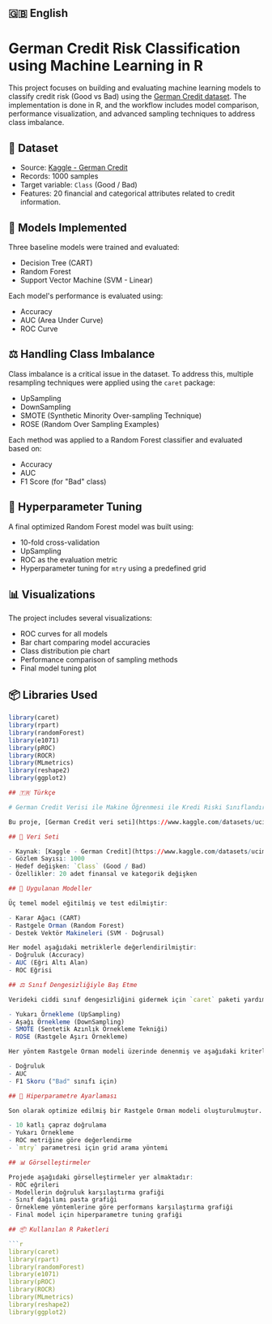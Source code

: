 ## 🇬🇧 English
# German Credit Risk Classification using Machine Learning in R

This project focuses on building and evaluating machine learning models to classify credit risk (Good vs Bad) using the [German Credit dataset](https://www.kaggle.com/datasets/uciml/german-credit). The implementation is done in R, and the workflow includes model comparison, performance visualization, and advanced sampling techniques to address class imbalance.

## 📁 Dataset

- Source: [Kaggle - German Credit](https://www.kaggle.com/datasets/uciml/german-credit)
- Records: 1000 samples
- Target variable: `Class` (Good / Bad)
- Features: 20 financial and categorical attributes related to credit information.

## 🧠 Models Implemented

Three baseline models were trained and evaluated:

- Decision Tree (CART)
- Random Forest
- Support Vector Machine (SVM - Linear)

Each model's performance is evaluated using:
- Accuracy
- AUC (Area Under Curve)
- ROC Curve

## ⚖️ Handling Class Imbalance

Class imbalance is a critical issue in the dataset. To address this, multiple resampling techniques were applied using the `caret` package:

- UpSampling
- DownSampling
- SMOTE (Synthetic Minority Over-sampling Technique)
- ROSE (Random Over Sampling Examples)

Each method was applied to a Random Forest classifier and evaluated based on:

- Accuracy
- AUC
- F1 Score (for "Bad" class)

## 🔧 Hyperparameter Tuning

A final optimized Random Forest model was built using:

- 10-fold cross-validation
- UpSampling
- ROC as the evaluation metric
- Hyperparameter tuning for `mtry` using a predefined grid

## 📊 Visualizations

The project includes several visualizations:
- ROC curves for all models
- Bar chart comparing model accuracies
- Class distribution pie chart
- Performance comparison of sampling methods
- Final model tuning plot

## 📦 Libraries Used

```r
library(caret)
library(rpart)
library(randomForest)
library(e1071)
library(pROC)
library(ROCR)
library(MLmetrics)
library(reshape2)
library(ggplot2)

## 🇹🇷 Türkçe

# German Credit Verisi ile Makine Öğrenmesi ile Kredi Riski Sınıflandırması (R)

Bu proje, [German Credit veri seti](https://www.kaggle.com/datasets/uciml/german-credit) kullanılarak kredi riskinin (İyi / Kötü) sınıflandırılmasını amaçlamaktadır. Tüm işlemler R programlama dili ile gerçekleştirilmiş olup, model karşılaştırmaları, performans görselleştirmeleri ve dengesiz veri yapısıyla başa çıkmak için örnekleme teknikleri uygulanmıştır.

## 📁 Veri Seti

- Kaynak: [Kaggle - German Credit](https://www.kaggle.com/datasets/uciml/german-credit)
- Gözlem Sayısı: 1000
- Hedef değişken: `Class` (Good / Bad)
- Özellikler: 20 adet finansal ve kategorik değişken

## 🧠 Uygulanan Modeller

Üç temel model eğitilmiş ve test edilmiştir:

- Karar Ağacı (CART)
- Rastgele Orman (Random Forest)
- Destek Vektör Makineleri (SVM - Doğrusal)

Her model aşağıdaki metriklerle değerlendirilmiştir:
- Doğruluk (Accuracy)
- AUC (Eğri Altı Alan)
- ROC Eğrisi

## ⚖️ Sınıf Dengesizliğiyle Baş Etme

Verideki ciddi sınıf dengesizliğini gidermek için `caret` paketi yardımıyla çeşitli örnekleme yöntemleri uygulanmıştır:

- Yukarı Örnekleme (UpSampling)
- Aşağı Örnekleme (DownSampling)
- SMOTE (Sentetik Azınlık Örnekleme Tekniği)
- ROSE (Rastgele Aşırı Örnekleme)

Her yöntem Rastgele Orman modeli üzerinde denenmiş ve aşağıdaki kriterlerle karşılaştırılmıştır:

- Doğruluk
- AUC
- F1 Skoru ("Bad" sınıfı için)

## 🔧 Hiperparametre Ayarlaması

Son olarak optimize edilmiş bir Rastgele Orman modeli oluşturulmuştur. Özellikleri:

- 10 katlı çapraz doğrulama
- Yukarı Örnekleme
- ROC metriğine göre değerlendirme
- `mtry` parametresi için grid arama yöntemi

## 📊 Görselleştirmeler

Projede aşağıdaki görselleştirmeler yer almaktadır:
- ROC eğrileri
- Modellerin doğruluk karşılaştırma grafiği
- Sınıf dağılımı pasta grafiği
- Örnekleme yöntemlerine göre performans karşılaştırma grafiği
- Final model için hiperparametre tuning grafiği

## 📦 Kullanılan R Paketleri

```r
library(caret)
library(rpart)
library(randomForest)
library(e1071)
library(pROC)
library(ROCR)
library(MLmetrics)
library(reshape2)
library(ggplot2)

